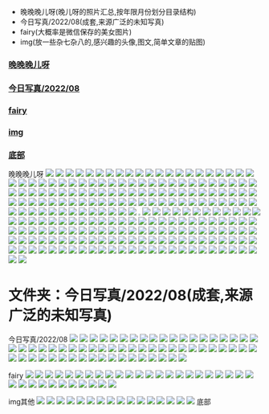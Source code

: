 - 晚晚晚儿呀(晚儿呀的照片汇总,按年限月份划分目录结构)<br>
- 今日写真/2022/08(成套,来源广泛的未知写真)<br>
- fairy(大概率是微信保存的美女图片)<br>
- img(放一些杂七杂八的,感兴趣的头像,图文,简单文章的贴图)<br>

### [晚晚晚儿呀](#index1)<br>

### [今日写真/2022/08](#index2)<br>

### [fairy](#index3)<br>

### [img](#index4)<br>

### [底部](#index5)<br>

<span id="index1">晚晚晚儿呀</span>
![](https://gcore.jsdelivr.net/gh/txw1314/blog-img@main/晚晚晚儿呀/2021/12.11温柔奶fufu/202210062154844.jpg)
![](https://gcore.jsdelivr.net/gh/txw1314/blog-img@main/晚晚晚儿呀/2021/12.11温柔奶fufu/202210062154843.jpg)
![](https://gcore.jsdelivr.net/gh/txw1314/blog-img@main/晚晚晚儿呀/2021/12.11温柔奶fufu/202210062154842.jpg)
![](https://gcore.jsdelivr.net/gh/txw1314/blog-img@main/晚晚晚儿呀/2021/12.11温柔奶fufu/202210062154841.jpg)
![](https://gcore.jsdelivr.net/gh/txw1314/blog-img@main/晚晚晚儿呀/2021/12.11温柔奶fufu/202210062154840.jpg)
![](https://gcore.jsdelivr.net/gh/txw1314/blog-img@main/晚晚晚儿呀/2021/12.11温柔奶fufu/202210062154839.jpg)
![](https://gcore.jsdelivr.net/gh/txw1314/blog-img@main/晚晚晚儿呀/2021/12.11温柔奶fufu/202210062154838.jpg)
![](https://gcore.jsdelivr.net/gh/txw1314/blog-img@main/晚晚晚儿呀/2021/12.11温柔奶fufu/202210062154837.jpg)
![](https://gcore.jsdelivr.net/gh/txw1314/blog-img@main/晚晚晚儿呀/2021/12.11温柔奶fufu/202210062154836.jpg)
![](https://gcore.jsdelivr.net/gh/txw1314/blog-img@main/晚晚晚儿呀/2021/11.20绝妹/202210062151423.jpg)
![](https://gcore.jsdelivr.net/gh/txw1314/blog-img@main/晚晚晚儿呀/2021/11.20绝妹/202210062151422.jpg)
![](https://gcore.jsdelivr.net/gh/txw1314/blog-img@main/晚晚晚儿呀/2021/11.20绝妹/202210062151421.jpg)
![](https://gcore.jsdelivr.net/gh/txw1314/blog-img@main/晚晚晚儿呀/2021/11.20绝妹/202210062151420.jpg)
![](https://gcore.jsdelivr.net/gh/txw1314/blog-img@main/晚晚晚儿呀/2021/9.7夜景浪漫氛围感/202210062147592.jpg)
![](https://gcore.jsdelivr.net/gh/txw1314/blog-img@main/晚晚晚儿呀/2021/9.7夜景浪漫氛围感/202210062147591.jpg)
![](https://gcore.jsdelivr.net/gh/txw1314/blog-img@main/晚晚晚儿呀/2021/9.7夜景浪漫氛围感/202210062147590.jpg)
![](https://gcore.jsdelivr.net/gh/txw1314/blog-img@main/晚晚晚儿呀/2021/9.7夜景浪漫氛围感/202210062147589.jpg)
![](https://gcore.jsdelivr.net/gh/txw1314/blog-img@main/晚晚晚儿呀/2021/9.7夜景浪漫氛围感/202210062147588.jpg)
![](https://gcore.jsdelivr.net/gh/txw1314/blog-img@main/晚晚晚儿呀/2021/9.7夜景浪漫氛围感/202210062147587.jpg)
![](https://gcore.jsdelivr.net/gh/txw1314/blog-img@main/晚晚晚儿呀/2021/9.7夜景浪漫氛围感/202210062147586.jpg)
![](https://gcore.jsdelivr.net/gh/txw1314/blog-img@main/晚晚晚儿呀/2021/9.7夜景浪漫氛围感/202210062147585.jpg)
![](https://gcore.jsdelivr.net/gh/txw1314/blog-img@main/晚晚晚儿呀/2021/9.7夜景浪漫氛围感/202210062147584.jpg)
![](https://gcore.jsdelivr.net/gh/txw1314/blog-img@main/晚晚晚儿呀/2021/9.7夜景浪漫氛围感/202210062147583.jpg)
![](https://gcore.jsdelivr.net/gh/txw1314/blog-img@main/晚晚晚儿呀/2021/8.23暗调私房/202210062144956.jpg)
![](https://gcore.jsdelivr.net/gh/txw1314/blog-img@main/晚晚晚儿呀/2021/8.23暗调私房/202210062144955.jpg)
![](https://gcore.jsdelivr.net/gh/txw1314/blog-img@main/晚晚晚儿呀/2021/8.23暗调私房/202210062144954.jpg)
![](https://gcore.jsdelivr.net/gh/txw1314/blog-img@main/晚晚晚儿呀/2021/8.23暗调私房/202210062144953.jpg)
![](https://gcore.jsdelivr.net/gh/txw1314/blog-img@main/晚晚晚儿呀/2021/8.23暗调私房/202210062144952.jpg)
![](https://gcore.jsdelivr.net/gh/txw1314/blog-img@main/晚晚晚儿呀/2021/8.23暗调私房/202210062144951.jpg)
![](https://gcore.jsdelivr.net/gh/txw1314/blog-img@main/晚晚晚儿呀/2021/8.23暗调私房/202210062144950.jpg)
![](https://gcore.jsdelivr.net/gh/txw1314/blog-img@main/晚晚晚儿呀/2021/8.23暗调私房/202210062144949.jpg)
![](https://gcore.jsdelivr.net/gh/txw1314/blog-img@main/晚晚晚儿呀/2021/8.23暗调私房/202210062144948.jpg)
![](https://gcore.jsdelivr.net/gh/txw1314/blog-img@main/晚晚晚儿呀/2022/8.23优雅/202210062135497.jpg)
![](https://gcore.jsdelivr.net/gh/txw1314/blog-img@main/晚晚晚儿呀/2022/8.23优雅/202210062135496.jpg)
![](https://gcore.jsdelivr.net/gh/txw1314/blog-img@main/晚晚晚儿呀/2022/8.23优雅/202210062135495.jpg)
![](https://gcore.jsdelivr.net/gh/txw1314/blog-img@main/晚晚晚儿呀/2022/8.23优雅/202210062135494.jpg)
![](https://gcore.jsdelivr.net/gh/txw1314/blog-img@main/晚晚晚儿呀/2022/8.23优雅/202210062135493.jpg)
![](https://gcore.jsdelivr.net/gh/txw1314/blog-img@main/晚晚晚儿呀/2022/8.23优雅/202210062135492.jpg)
![](https://gcore.jsdelivr.net/gh/txw1314/blog-img@main/晚晚晚儿呀/2022/8.21知性之美/202210062132396.jpg)
![](https://gcore.jsdelivr.net/gh/txw1314/blog-img@main/晚晚晚儿呀/2022/8.21知性之美/202210062132395.jpg)
![](https://gcore.jsdelivr.net/gh/txw1314/blog-img@main/晚晚晚儿呀/2022/8.21知性之美/202210062132394.jpg)
![](https://gcore.jsdelivr.net/gh/txw1314/blog-img@main/晚晚晚儿呀/2022/8.21知性之美/202210062132393.jpg)
![](https://gcore.jsdelivr.net/gh/txw1314/blog-img@main/晚晚晚儿呀/2022/8.18风华绝代/202210062122290.jpg)
![](https://gcore.jsdelivr.net/gh/txw1314/blog-img@main/晚晚晚儿呀/2022/8.18风华绝代/202210062122289.jpg)
![](https://gcore.jsdelivr.net/gh/txw1314/blog-img@main/晚晚晚儿呀/2022/8.18风华绝代/202210062122288.jpg)
![](https://gcore.jsdelivr.net/gh/txw1314/blog-img@main/晚晚晚儿呀/2022/8.18风华绝代/202210062122287.jpg)
![](https://gcore.jsdelivr.net/gh/txw1314/blog-img@main/晚晚晚儿呀/2022/8.16放学别走/202210062115624.jpg)
![](https://gcore.jsdelivr.net/gh/txw1314/blog-img@main/晚晚晚儿呀/2022/8.16放学别走/202210062115623.jpg)
![](https://gcore.jsdelivr.net/gh/txw1314/blog-img@main/晚晚晚儿呀/2022/8.16放学别走/202210062115622.jpg)
![](https://gcore.jsdelivr.net/gh/txw1314/blog-img@main/晚晚晚儿呀/2022/8.16放学别走/202210062115621.jpg)
![](https://gcore.jsdelivr.net/gh/txw1314/blog-img@main/晚晚晚儿呀/2022/8.14顺其自然/202210062110935.jpg)
![](https://gcore.jsdelivr.net/gh/txw1314/blog-img@main/晚晚晚儿呀/2022/8.14顺其自然/202210062110934.jpg)
![](https://gcore.jsdelivr.net/gh/txw1314/blog-img@main/晚晚晚儿呀/2022/8.14顺其自然/202210062110933.jpg)
![](https://gcore.jsdelivr.net/gh/txw1314/blog-img@main/晚晚晚儿呀/2022/8.14顺其自然/202210062110932.jpg)
![](https://gcore.jsdelivr.net/gh/txw1314/blog-img@main/晚晚晚儿呀/2022/8.14顺其自然/202210062110931.jpg)
![](https://gcore.jsdelivr.net/gh/txw1314/blog-img@main/晚晚晚儿呀/2022/8.14顺其自然/202210062110930.jpg)
![](https://gcore.jsdelivr.net/gh/txw1314/blog-img@main/晚晚晚儿呀/2022/8.14顺其自然/202210062110929.jpg)
![](https://gcore.jsdelivr.net/gh/txw1314/blog-img@main/晚晚晚儿呀/2022/8.14顺其自然/202210062110928.jpg)
![](https://gcore.jsdelivr.net/gh/txw1314/blog-img@main/晚晚晚儿呀/2022/8.14顺其自然/202210062110927.jpg)
![](https://gcore.jsdelivr.net/gh/txw1314/blog-img@main/晚晚晚儿呀/2022/8.14顺其自然/202210062110926.jpg)
![](https://gcore.jsdelivr.net/gh/txw1314/blog-img@main/晚晚晚儿呀/2022/8.12理想生活/202210062054311.jpg)
![](https://gcore.jsdelivr.net/gh/txw1314/blog-img@main/晚晚晚儿呀/2022/8.12理想生活/202210062054310.jpg)
![](https://gcore.jsdelivr.net/gh/txw1314/blog-img@main/晚晚晚儿呀/2022/8.12理想生活/202210062054309.jpg)
![](https://gcore.jsdelivr.net/gh/txw1314/blog-img@main/晚晚晚儿呀/2022/8.12理想生活/202210062054308.jpg)
![](https://gcore.jsdelivr.net/gh/txw1314/blog-img@main/晚晚晚儿呀/2022/8.6爱你的人会用不同的方式爱你/202210062035597.jpg)
![](https://gcore.jsdelivr.net/gh/txw1314/blog-img@main/晚晚晚儿呀/2022/8.6爱你的人会用不同的方式爱你/202210062035596.jpg)
![](https://gcore.jsdelivr.net/gh/txw1314/blog-img@main/晚晚晚儿呀/2022/8.6爱你的人会用不同的方式爱你/202210062035595.jpg)
![](https://gcore.jsdelivr.net/gh/txw1314/blog-img@main/晚晚晚儿呀/2022/8.6爱你的人会用不同的方式爱你/202210062035594.jpg)
![](https://gcore.jsdelivr.net/gh/txw1314/blog-img@main/晚晚晚儿呀/2022/8.6爱你的人会用不同的方式爱你/202210062035593.jpg)
![](https://gcore.jsdelivr.net/gh/txw1314/blog-img@main/晚晚晚儿呀/2022/8.6爱你的人会用不同的方式爱你/202210062035592.jpg)
![](https://gcore.jsdelivr.net/gh/txw1314/blog-img@main/晚晚晚儿呀/2022/8.6爱你的人会用不同的方式爱你/202210062035591.jpg)
![](https://gcore.jsdelivr.net/gh/txw1314/blog-img@main/晚晚晚儿呀/2022/8.6爱你的人会用不同的方式爱你/202210062035590.jpg)
![](https://gcore.jsdelivr.net/gh/txw1314/blog-img@main/晚晚晚儿呀/2022/8.6爱你的人会用不同的方式爱你/202210062035588.jpg)
![](https://gcore.jsdelivr.net/gh/txw1314/blog-img@main/晚晚晚儿呀/2022/8.5情不自禁/202210062024325.jpg)
![](https://gcore.jsdelivr.net/gh/txw1314/blog-img@main/晚晚晚儿呀/2022/8.5情不自禁/202210062024324.jpg)
![](https://gcore.jsdelivr.net/gh/txw1314/blog-img@main/晚晚晚儿呀/2022/8.5情不自禁/202210062024323.jpg)
![](https://gcore.jsdelivr.net/gh/txw1314/blog-img@main/晚晚晚儿呀/2022/8.5情不自禁/202210062024322.jpg)
![](https://gcore.jsdelivr.net/gh/txw1314/blog-img@main/晚晚晚儿呀/2022/8.5情不自禁/202210062024321.jpg)
![](https://gcore.jsdelivr.net/gh/txw1314/blog-img@main/晚晚晚儿呀/2022/8.5情不自禁/202210062024320.jpg)
![](https://gcore.jsdelivr.net/gh/txw1314/blog-img@main/晚晚晚儿呀/2022/8.5情不自禁/202210062024319.jpg)
![](https://gcore.jsdelivr.net/gh/txw1314/blog-img@main/晚晚晚儿呀/2022/8.5情不自禁/202210062024318.jpg)
![](https://gcore.jsdelivr.net/gh/txw1314/blog-img@main/晚晚晚儿呀/2022/8.5情不自禁/202210062024317.jpg)
![](https://gcore.jsdelivr.net/gh/txw1314/blog-img@main/晚晚晚儿呀/2022/7.17闺蜜钟恩琪生日照/202210061916224.jpg)
![](https://gcore.jsdelivr.net/gh/txw1314/blog-img@main/晚晚晚儿呀/2022/7.17闺蜜钟恩琪生日照/202210061916223.jpg)
![](https://gcore.jsdelivr.net/gh/txw1314/blog-img@main/晚晚晚儿呀/2022/7.17闺蜜钟恩琪生日照/202210061916221.jpg)
![](https://gcore.jsdelivr.net/gh/txw1314/blog-img@main/晚晚晚儿呀/2022/7.17闺蜜钟恩琪生日照/202210061916220.jpg)
![](https://gcore.jsdelivr.net/gh/txw1314/blog-img@main/晚晚晚儿呀/2022/7.17闺蜜钟恩琪生日照/202210061916219.jpg)
![](https://gcore.jsdelivr.net/gh/txw1314/blog-img@main/晚晚晚儿呀/2022/7.17闺蜜钟恩琪生日照/202210061916218.jpg)
![](https://gcore.jsdelivr.net/gh/txw1314/blog-img@main/晚晚晚儿呀/2022/7.17闺蜜钟恩琪生日照/202210061916217.jpg)
![](https://gcore.jsdelivr.net/gh/txw1314/blog-img@main/晚晚晚儿呀/2022/7.17闺蜜钟恩琪生日照/202210061916216.jpg)
![](https://gcore.jsdelivr.net/gh/txw1314/blog-img@main/晚晚晚儿呀/2022/7.17闺蜜钟恩琪生日照/202210061916215.jpg)
![](https://gcore.jsdelivr.net/gh/txw1314/blog-img@main/晚晚晚儿呀/2022/7.17闺蜜钟恩琪生日照/202210061916214.jpg)
![](https://gcore.jsdelivr.net/gh/txw1314/blog-img@main/晚晚晚儿呀/2022/7.17闺蜜钟恩琪生日照/202210061916213.jpg)
![](https://gcore.jsdelivr.net/gh/txw1314/blog-img@main/晚晚晚儿呀/2022/7.17闺蜜钟恩琪生日照/202210061916212.jpg)
![](https://gcore.jsdelivr.net/gh/txw1314/blog-img@main/晚晚晚儿呀/2022/7.17闺蜜钟恩琪生日照/202210061916211.jpg)
![](https://gcore.jsdelivr.net/gh/txw1314/blog-img@main/晚晚晚儿呀/2022/7.17闺蜜钟恩琪生日照/202210061916210.jpg)
![](https://gcore.jsdelivr.net/gh/txw1314/blog-img@main/晚晚晚儿呀/2022/7.17闺蜜钟恩琪生日照/202210061916209.jpg)
![](https://gcore.jsdelivr.net/gh/txw1314/blog-img@main/晚晚晚儿呀/2022/7.17闺蜜钟恩琪生日照/202210061916208.jpg)
![](https://gcore.jsdelivr.net/gh/txw1314/blog-img@main/晚晚晚儿呀/2022/8.1生活如此多娇/202210061853517.jpg)
![](https://gcore.jsdelivr.net/gh/txw1314/blog-img@main/晚晚晚儿呀/2022/8.1生活如此多娇/202210061853516.jpg)
![](https://gcore.jsdelivr.net/gh/txw1314/blog-img@main/晚晚晚儿呀/2022/8.1生活如此多娇/202210061853515.jpg)
![](https://gcore.jsdelivr.net/gh/txw1314/blog-img@main/晚晚晚儿呀/2022/8.1生活如此多娇/202210061853406.jpg)
![](https://gcore.jsdelivr.net/gh/txw1314/blog-img@main/晚晚晚儿呀/2022/8.1生活如此多娇/202210061853405.jpg)
![](https://gcore.jsdelivr.net/gh/txw1314/blog-img@main/晚晚晚儿呀/2022/8.1生活如此多娇/202210061853404.jpg)
![](https://gcore.jsdelivr.net/gh/txw1314/blog-img@main/晚晚晚儿呀/2022/8.1生活如此多娇/202210061853403.jpg)
![](https://gcore.jsdelivr.net/gh/txw1314/blog-img@main/晚晚晚儿呀/2022/8.1生活如此多娇/202210061853402.jpg)
![](https://gcore.jsdelivr.net/gh/txw1314/blog-img@main/晚晚晚儿呀/2022/8.1生活如此多娇/202210061853401.jpg)
![](https://gcore.jsdelivr.net/gh/txw1314/blog-img@main/晚晚晚儿呀/2022/7.28爱不平庸/202210061747151.jpg)
![](https://gcore.jsdelivr.net/gh/txw1314/blog-img@main/晚晚晚儿呀/2022/7.28爱不平庸/202210061747150.jpg)
<img src="https://gcore.jsdelivr.net/gh/txw1314/blog-img@main/晚晚晚儿呀/2022/7.28爱不平庸/202210061747149.jpg" style="zoom:25%;" />
![](https://gcore.jsdelivr.net/gh/txw1314/blog-img@main/晚晚晚儿呀/2022/7.28爱不平庸/202210061747148.jpg)
![](https://gcore.jsdelivr.net/gh/txw1314/blog-img@main/晚晚晚儿呀/2022/7.26花/202210061732669.jpg)
![](https://gcore.jsdelivr.net/gh/txw1314/blog-img@main/晚晚晚儿呀/2022/7.26花/202210061732667.jpg)
![](https://gcore.jsdelivr.net/gh/txw1314/blog-img@main/晚晚晚儿呀/2022/7.26花/202210061732666.jpg)
![](https://gcore.jsdelivr.net/gh/txw1314/blog-img@main/晚晚晚儿呀/2022/7.26花/202210061732665.jpg)
![](https://gcore.jsdelivr.net/gh/txw1314/blog-img@main/晚晚晚儿呀/2022/7.26花/202210061732664.jpg)
![](https://gcore.jsdelivr.net/gh/txw1314/blog-img@main/晚晚晚儿呀/2022/7.26花/202210061732663.jpg)
![](https://gcore.jsdelivr.net/gh/txw1314/blog-img@main/晚晚晚儿呀/2022/7.26花/202210061732662.jpg)
![](https://gcore.jsdelivr.net/gh/txw1314/blog-img@main/晚晚晚儿呀/2022/7.26花/202210061732661.jpg)
![](https://gcore.jsdelivr.net/gh/txw1314/blog-img@main/晚晚晚儿呀/2022/7.26花/202210061732660.jpg)
![](https://gcore.jsdelivr.net/gh/txw1314/blog-img@main/晚晚晚儿呀/2022/7.26花/202210061732659.jpg)
![](https://gcore.jsdelivr.net/gh/txw1314/blog-img@main/晚晚晚儿呀/2022/7.26花/202210061732658.jpg)
![](https://gcore.jsdelivr.net/gh/txw1314/blog-img@main/晚晚晚儿呀/2022/7.26花/202210061732657.jpg)
![](https://gcore.jsdelivr.net/gh/txw1314/blog-img@main/晚晚晚儿呀/2022/7.17你比温柔更浪漫/202210061643700.jpg)
![](https://gcore.jsdelivr.net/gh/txw1314/blog-img@main/晚晚晚儿呀/2022/7.17你比温柔更浪漫/202210061643699.jpg)
![](https://gcore.jsdelivr.net/gh/txw1314/blog-img@main/晚晚晚儿呀/2022/7.17你比温柔更浪漫/202210061643698.jpg)
![](https://gcore.jsdelivr.net/gh/txw1314/blog-img@main/晚晚晚儿呀/2022/7.17你比温柔更浪漫/202210061643697.jpg)
![](https://gcore.jsdelivr.net/gh/txw1314/blog-img@main/晚晚晚儿呀/2022/7.17你比温柔更浪漫/202210061643696.jpg)
![](https://gcore.jsdelivr.net/gh/txw1314/blog-img@main/晚晚晚儿呀/2022/7.17你比温柔更浪漫/202210061643695.jpg)
![](https://gcore.jsdelivr.net/gh/txw1314/blog-img@main/晚晚晚儿呀/2022/7.17你比温柔更浪漫/202210061643694.jpg)
![](https://gcore.jsdelivr.net/gh/txw1314/blog-img@main/晚晚晚儿呀/2022/7.17你比温柔更浪漫/202210061643693.jpg)
![](https://gcore.jsdelivr.net/gh/txw1314/blog-img@main/晚晚晚儿呀/2022/7.17你比温柔更浪漫/202210061643692.jpg)
![](https://gcore.jsdelivr.net/gh/txw1314/blog-img@main/晚晚晚儿呀/2022/1.13生活里被藏起来的温柔/202210061616960.jpg)
![](https://gcore.jsdelivr.net/gh/txw1314/blog-img@main/晚晚晚儿呀/2022/1.13生活里被藏起来的温柔/202210061616959.jpg)
![](https://gcore.jsdelivr.net/gh/txw1314/blog-img@main/晚晚晚儿呀/2022/1.13生活里被藏起来的温柔/202210061616958.jpg)
![](https://gcore.jsdelivr.net/gh/txw1314/blog-img@main/晚晚晚儿呀/2022/1.13生活里被藏起来的温柔/202210061616957.jpg)
![](https://gcore.jsdelivr.net/gh/txw1314/blog-img@main/晚晚晚儿呀/2022/1.13生活里被藏起来的温柔/202210061616956.jpg)
![](https://gcore.jsdelivr.net/gh/txw1314/blog-img@main/晚晚晚儿呀/2022/1.13生活里被藏起来的温柔/202210061616955.jpg)
![](https://gcore.jsdelivr.net/gh/txw1314/blog-img@main/晚晚晚儿呀/2022/1.13生活里被藏起来的温柔/202210061616954.jpg)
![](https://gcore.jsdelivr.net/gh/txw1314/blog-img@main/晚晚晚儿呀/2022/1.13生活里被藏起来的温柔/202210061616953.jpg)
![](https://gcore.jsdelivr.net/gh/txw1314/blog-img@main/晚晚晚儿呀/2022/1.13生活里被藏起来的温柔/202210061616952.jpg)
![](https://gcore.jsdelivr.net/gh/txw1314/blog-img@main/晚晚晚儿呀/202210042327256.jpg)
![](https://gcore.jsdelivr.net/gh/txw1314/blog-img@main/晚晚晚儿呀/202208170121966.png)
![](https://gcore.jsdelivr.net/gh/txw1314/blog-img@main/晚晚晚儿呀/202208170121965.png)
![](https://gcore.jsdelivr.net/gh/txw1314/blog-img@main/晚晚晚儿呀/202208170121964.png)
![](https://gcore.jsdelivr.net/gh/txw1314/blog-img@main/晚晚晚儿呀/202208170121963.png)
![](https://gcore.jsdelivr.net/gh/txw1314/blog-img@main/晚晚晚儿呀/202208170121962.png)
![](https://gcore.jsdelivr.net/gh/txw1314/blog-img@main/晚晚晚儿呀/202208170121961.png)
![](https://gcore.jsdelivr.net/gh/txw1314/blog-img@main/晚晚晚儿呀/202208170121959.png)
![](https://gcore.jsdelivr.net/gh/txw1314/blog-img@main/晚晚晚儿呀/202208160318133.jpg)
![](https://gcore.jsdelivr.net/gh/txw1314/blog-img@main/晚晚晚儿呀/202208160318132.jpg)
![](https://gcore.jsdelivr.net/gh/txw1314/blog-img@main/晚晚晚儿呀/202208160318131.jpg)
![](https://gcore.jsdelivr.net/gh/txw1314/blog-img@main/晚晚晚儿呀/202208160318130.jpg)
![](https://gcore.jsdelivr.net/gh/txw1314/blog-img@main/晚晚晚儿呀/202208160318129.jpg)
![](https://gcore.jsdelivr.net/gh/txw1314/blog-img@main/晚晚晚儿呀/202208160318127.jpg)
![](https://gcore.jsdelivr.net/gh/txw1314/blog-img@main/晚晚晚儿呀/202208160318126.jpg)
![](https://gcore.jsdelivr.net/gh/txw1314/blog-img@main/晚晚晚儿呀/202208160318125.jpg)
![](https://gcore.jsdelivr.net/gh/txw1314/blog-img@main/晚晚晚儿呀/202208160318124.jpg)
![](https://gcore.jsdelivr.net/gh/txw1314/blog-img@main/晚晚晚儿呀/202208160318123.jpg)
![](https://gcore.jsdelivr.net/gh/txw1314/blog-img@main/晚晚晚儿呀/202208141914849.jpg)
![](https://gcore.jsdelivr.net/gh/txw1314/blog-img@main/晚晚晚儿呀/202208141914848.jpg)
![](https://gcore.jsdelivr.net/gh/txw1314/blog-img@main/晚晚晚儿呀/202208141914847.jpg)
![](https://gcore.jsdelivr.net/gh/txw1314/blog-img@main/晚晚晚儿呀/202208141914846.jpg)
![](https://gcore.jsdelivr.net/gh/txw1314/blog-img@main/晚晚晚儿呀/202208141914845.jpg)
![](https://gcore.jsdelivr.net/gh/txw1314/blog-img@main/晚晚晚儿呀/202208141914844.jpg)
![](https://gcore.jsdelivr.net/gh/txw1314/blog-img@main/晚晚晚儿呀/202208141914843.jpg)
![](https://gcore.jsdelivr.net/gh/txw1314/blog-img@main/晚晚晚儿呀/202208141914842.jpg)
![](https://gcore.jsdelivr.net/gh/txw1314/blog-img@main/晚晚晚儿呀/202208141914840.jpg)
![](https://gcore.jsdelivr.net/gh/txw1314/blog-img@main/晚晚晚儿呀/202208141912293.jpg)
![](https://gcore.jsdelivr.net/gh/txw1314/blog-img@main/晚晚晚儿呀/202208141912292.jpg)
![](https://gcore.jsdelivr.net/gh/txw1314/blog-img@main/晚晚晚儿呀/202208141912291.jpg)
![](https://gcore.jsdelivr.net/gh/txw1314/blog-img@main/晚晚晚儿呀/202208141912290.jpg)
![](https://gcore.jsdelivr.net/gh/txw1314/blog-img@main/晚晚晚儿呀/202208141912289.jpg)
![](https://gcore.jsdelivr.net/gh/txw1314/blog-img@main/晚晚晚儿呀/202208141912288.jpg)
![](https://gcore.jsdelivr.net/gh/txw1314/blog-img@main/晚晚晚儿呀/202208141912287.jpg)
![](https://gcore.jsdelivr.net/gh/txw1314/blog-img@main/晚晚晚儿呀/202208141912286.jpg)
![](https://gcore.jsdelivr.net/gh/txw1314/blog-img@main/晚晚晚儿呀/202208141912285.jpg)
![](https://gcore.jsdelivr.net/gh/txw1314/blog-img@main/晚晚晚儿呀/202208141910413.jpg)
![](https://gcore.jsdelivr.net/gh/txw1314/blog-img@main/晚晚晚儿呀/202208141910411.jpg)
![](https://gcore.jsdelivr.net/gh/txw1314/blog-img@main/晚晚晚儿呀/202208141910410.jpg)
![](https://gcore.jsdelivr.net/gh/txw1314/blog-img@main/晚晚晚儿呀/202208141910409.jpg)
![](https://gcore.jsdelivr.net/gh/txw1314/blog-img@main/晚晚晚儿呀/202208141910408.jpg)
![](https://gcore.jsdelivr.net/gh/txw1314/blog-img@main/晚晚晚儿呀/202208141910407.jpg)
![](https://gcore.jsdelivr.net/gh/txw1314/blog-img@main/晚晚晚儿呀/202208141910406.jpg)
![](https://gcore.jsdelivr.net/gh/txw1314/blog-img@main/晚晚晚儿呀/202208141910405.jpg)
![](https://gcore.jsdelivr.net/gh/txw1314/blog-img@main/晚晚晚儿呀/202208141910404.jpg)
![](https://gcore.jsdelivr.net/gh/txw1314/blog-img@main/晚晚晚儿呀/202208141902847.jpg)
![](https://gcore.jsdelivr.net/gh/txw1314/blog-img@main/晚晚晚儿呀/202208141902846.jpg)
![](https://gcore.jsdelivr.net/gh/txw1314/blog-img@main/晚晚晚儿呀/202208141902845.jpg)
![](https://gcore.jsdelivr.net/gh/txw1314/blog-img@main/晚晚晚儿呀/202208141902844.jpg)
![](https://gcore.jsdelivr.net/gh/txw1314/blog-img@main/晚晚晚儿呀/202208141902843.jpg)
![](https://gcore.jsdelivr.net/gh/txw1314/blog-img@main/晚晚晚儿呀/202208141902842.jpg)
![](https://gcore.jsdelivr.net/gh/txw1314/blog-img@main/晚晚晚儿呀/202208141902841.jpg)
![](https://gcore.jsdelivr.net/gh/txw1314/blog-img@main/晚晚晚儿呀/202208141902840.jpg)
![](https://gcore.jsdelivr.net/gh/txw1314/blog-img@main/晚晚晚儿呀/202208141902838.jpg)
![](https://gcore.jsdelivr.net/gh/txw1314/blog-img@main/晚晚晚儿呀/202208141859442.jpg)
![](https://gcore.jsdelivr.net/gh/txw1314/blog-img@main/晚晚晚儿呀/202208141859441.jpg)
![](https://gcore.jsdelivr.net/gh/txw1314/blog-img@main/晚晚晚儿呀/202208141859439.jpg)
![](https://gcore.jsdelivr.net/gh/txw1314/blog-img@main/晚晚晚儿呀/202208141859438.jpg)
![](https://gcore.jsdelivr.net/gh/txw1314/blog-img@main/晚晚晚儿呀/202208141859437.jpg)
![](https://gcore.jsdelivr.net/gh/txw1314/blog-img@main/晚晚晚儿呀/202208141859436.jpg)
![](https://gcore.jsdelivr.net/gh/txw1314/blog-img@main/晚晚晚儿呀/202208141859435.jpg)
![](https://gcore.jsdelivr.net/gh/txw1314/blog-img@main/晚晚晚儿呀/202208141859434.jpg)
![](https://gcore.jsdelivr.net/gh/txw1314/blog-img@main/晚晚晚儿呀/202208141859433.jpg)
![](https://gcore.jsdelivr.net/gh/txw1314/blog-img@main/晚晚晚儿呀/202208141854219.jpg)
![](https://gcore.jsdelivr.net/gh/txw1314/blog-img@main/晚晚晚儿呀/202208141854218.jpg)
![](https://gcore.jsdelivr.net/gh/txw1314/blog-img@main/晚晚晚儿呀/202208141854217.jpg)
![](https://gcore.jsdelivr.net/gh/txw1314/blog-img@main/晚晚晚儿呀/202208141854216.jpg)
![](https://gcore.jsdelivr.net/gh/txw1314/blog-img@main/晚晚晚儿呀/202208141854215.jpg)
![](https://gcore.jsdelivr.net/gh/txw1314/blog-img@main/晚晚晚儿呀/202208141854214.jpg)
![](https://gcore.jsdelivr.net/gh/txw1314/blog-img@main/晚晚晚儿呀/202208141854213.jpg)
![](https://gcore.jsdelivr.net/gh/txw1314/blog-img@main/晚晚晚儿呀/202208141854212.jpg)
![](https://gcore.jsdelivr.net/gh/txw1314/blog-img@main/晚晚晚儿呀/202208141854211.jpg)
![](https://gcore.jsdelivr.net/gh/txw1314/blog-img@main/晚晚晚儿呀/202208141854209.jpg)
![](https://gcore.jsdelivr.net/gh/txw1314/blog-img@main/晚晚晚儿呀/202208141852851.jpg)
![](https://gcore.jsdelivr.net/gh/txw1314/blog-img@main/晚晚晚儿呀/202208141852850.jpg)
![](https://gcore.jsdelivr.net/gh/txw1314/blog-img@main/晚晚晚儿呀/202208141852849.jpg)
![](https://gcore.jsdelivr.net/gh/txw1314/blog-img@main/晚晚晚儿呀/202208141852848.jpg)
![](https://gcore.jsdelivr.net/gh/txw1314/blog-img@main/晚晚晚儿呀/202208141852847.jpg)
![](https://gcore.jsdelivr.net/gh/txw1314/blog-img@main/晚晚晚儿呀/202208141852845.jpg)
![](https://gcore.jsdelivr.net/gh/txw1314/blog-img@main/晚晚晚儿呀/202208141852844.jpg)
![](https://gcore.jsdelivr.net/gh/txw1314/blog-img@main/晚晚晚儿呀/202208141852843.jpg)
![](https://gcore.jsdelivr.net/gh/txw1314/blog-img@main/晚晚晚儿呀/202208141852842.jpg)
![](https://gcore.jsdelivr.net/gh/txw1314/blog-img@main/晚晚晚儿呀/202208141852839.jpg)

# 文件夹：今日写真/2022/08(成套,来源广泛的未知写真)

<span id="index2">今日写真/2022/08</span>
![](https://gcore.jsdelivr.net/gh/txw1314/blog-img@main/今日写真/2022/08/20200812202208120147485.jpg)
![](https://gcore.jsdelivr.net/gh/txw1314/blog-img@main/今日写真/2022/08/20200812202208120147484.jpg)
![](https://gcore.jsdelivr.net/gh/txw1314/blog-img@main/今日写真/2022/08/20200812202208120147483.jpg)
![](https://gcore.jsdelivr.net/gh/txw1314/blog-img@main/今日写真/2022/08/20200812202208120147482.jpg)
![](https://gcore.jsdelivr.net/gh/txw1314/blog-img@main/今日写真/2022/08/20200812202208120147481.jpg)
![](https://gcore.jsdelivr.net/gh/txw1314/blog-img@main/今日写真/2022/08/20200812202208120147480.jpg)
![](https://gcore.jsdelivr.net/gh/txw1314/blog-img@main/今日写真/2022/08/20200812202208120147479.jpg)
![](https://gcore.jsdelivr.net/gh/txw1314/blog-img@main/今日写真/2022/08/20200812202208120147478.jpg)
![](https://gcore.jsdelivr.net/gh/txw1314/blog-img@main/今日写真/2022/08/20200812202208120147477.jpg)
![](https://gcore.jsdelivr.net/gh/txw1314/blog-img@main/今日写真/2022/08/20200812202208120147476.jpg)
![](https://gcore.jsdelivr.net/gh/txw1314/blog-img@main/今日写真/2022/08/20200812202208120147475.jpg)
![](https://gcore.jsdelivr.net/gh/txw1314/blog-img@main/今日写真/2022/08/20200812202208120147474.jpg)
![](https://gcore.jsdelivr.net/gh/txw1314/blog-img@main/今日写真/2022/08/20200812202208120147473.jpg)
![](https://gcore.jsdelivr.net/gh/txw1314/blog-img@main/今日写真/2022/08/20200812202208120147472.jpg)
![](https://gcore.jsdelivr.net/gh/txw1314/blog-img@main/今日写真/2022/08/20200812202208120147471.jpg)
![](https://gcore.jsdelivr.net/gh/txw1314/blog-img@main/今日写真/2022/08/20200812202208120147470.jpg)
![](https://gcore.jsdelivr.net/gh/txw1314/blog-img@main/今日写真/2022/08/20200812202208120147469.jpg)
![](https://gcore.jsdelivr.net/gh/txw1314/blog-img@main/今日写真/2022/08/20200812202208120147468.jpg)
![](https://gcore.jsdelivr.net/gh/txw1314/blog-img@main/今日写真/2022/08/20200812202208120147467.jpg)
![](https://gcore.jsdelivr.net/gh/txw1314/blog-img@main/今日写真/2022/08/20200812202208120147466.jpg)
![](https://gcore.jsdelivr.net/gh/txw1314/blog-img@main/今日写真/2022/08/20200812202208120147464.jpg)
![](https://gcore.jsdelivr.net/gh/txw1314/blog-img@main/今日写真/2022/08/20200812202208120147463.jpg)
![](https://gcore.jsdelivr.net/gh/txw1314/blog-img@main/今日写真/2022/08/20200812202208120147462.jpg)
![](https://gcore.jsdelivr.net/gh/txw1314/blog-img@main/今日写真/2022/08/20200812202208120147461.jpg)
![](https://gcore.jsdelivr.net/gh/txw1314/blog-img@main/今日写真/2022/08/20200812202208120147460.jpg)
![](https://gcore.jsdelivr.net/gh/txw1314/blog-img@main/今日写真/2022/08/20200812202208120147459.jpg)
![](https://gcore.jsdelivr.net/gh/txw1314/blog-img@main/今日写真/2022/08/20200812202208120147458.jpg)
![](https://gcore.jsdelivr.net/gh/txw1314/blog-img@main/今日写真/2022/08/20200812202208120147457.jpg)
![](https://gcore.jsdelivr.net/gh/txw1314/blog-img@main/今日写真/2022/08/20200812202208120147456.jpg)
![](https://gcore.jsdelivr.net/gh/txw1314/blog-img@main/今日写真/2022/08/20200812202208120147455.jpg)
![](https://gcore.jsdelivr.net/gh/txw1314/blog-img@main/今日写真/2022/08/20200812202208120147454.jpg)
![](https://gcore.jsdelivr.net/gh/txw1314/blog-img@main/今日写真/2022/08/20200812202208120145641.jpg)
![](https://gcore.jsdelivr.net/gh/txw1314/blog-img@main/今日写真/2022/08/20200812202208120145640.jpg)
![](https://gcore.jsdelivr.net/gh/txw1314/blog-img@main/今日写真/2022/08/20200812202208120145639.jpg)
![](https://gcore.jsdelivr.net/gh/txw1314/blog-img@main/今日写真/2022/08/20200812202208120145638.jpg)
![](https://gcore.jsdelivr.net/gh/txw1314/blog-img@main/今日写真/2022/08/20200812202208120145637.jpg)
![](https://gcore.jsdelivr.net/gh/txw1314/blog-img@main/今日写真/2022/08/20200812202208120145636.jpg)
![](https://gcore.jsdelivr.net/gh/txw1314/blog-img@main/今日写真/2022/08/20200812202208120145635.jpg)
![](https://gcore.jsdelivr.net/gh/txw1314/blog-img@main/今日写真/2022/08/20200812202208120145634.jpg)
![](https://gcore.jsdelivr.net/gh/txw1314/blog-img@main/今日写真/2022/08/20200812202208120145633.jpg)
![](https://gcore.jsdelivr.net/gh/txw1314/blog-img@main/今日写真/2022/08/20200812202208120145632.jpg)
![](https://gcore.jsdelivr.net/gh/txw1314/blog-img@main/今日写真/2022/08/20200812202208120145631.jpg)
![](https://gcore.jsdelivr.net/gh/txw1314/blog-img@main/今日写真/2022/08/20200812202208120145630.jpg)
![](https://gcore.jsdelivr.net/gh/txw1314/blog-img@main/今日写真/2022/08/20200812202208120145629.jpg)
![](https://gcore.jsdelivr.net/gh/txw1314/blog-img@main/今日写真/2022/08/20200812202208120145628.jpg)
![](https://gcore.jsdelivr.net/gh/txw1314/blog-img@main/今日写真/2022/08/20200812202208120145627.jpg)
![](https://gcore.jsdelivr.net/gh/txw1314/blog-img@main/今日写真/2022/08/20200812202208120145626.jpg)
![](https://gcore.jsdelivr.net/gh/txw1314/blog-img@main/今日写真/2022/08/20200812202208120145625.jpg)
![](https://gcore.jsdelivr.net/gh/txw1314/blog-img@main/今日写真/2022/08/20200812202208120145624.jpg)
![](https://gcore.jsdelivr.net/gh/txw1314/blog-img@main/今日写真/2022/08/20200812202208120145623.jpg)
![](https://gcore.jsdelivr.net/gh/txw1314/blog-img@main/今日写真/2022/08/20200812202208120145622.jpg)
![](https://gcore.jsdelivr.net/gh/txw1314/blog-img@main/今日写真/2022/08/20200812202208120145621.jpg)
![](https://gcore.jsdelivr.net/gh/txw1314/blog-img@main/今日写真/2022/08/20200812202208120145620.jpg)
![](https://gcore.jsdelivr.net/gh/txw1314/blog-img@main/今日写真/2022/08/20200812202208120145619.jpg)
![](https://gcore.jsdelivr.net/gh/txw1314/blog-img@main/今日写真/2022/08/20200812202208120145618.jpg)
![](https://gcore.jsdelivr.net/gh/txw1314/blog-img@main/今日写真/2022/08/20200812202208120145617.jpg)
![](https://gcore.jsdelivr.net/gh/txw1314/blog-img@main/今日写真/2022/08/20200812202208120145616.jpg)
![](https://gcore.jsdelivr.net/gh/txw1314/blog-img@main/今日写真/2022/08/20200812202208120145615.jpg)
![](https://gcore.jsdelivr.net/gh/txw1314/blog-img@main/今日写真/2022/08/20200812202208120145613.jpg)
![](https://gcore.jsdelivr.net/gh/txw1314/blog-img@main/今日写真/2022/08/20200812202208120145612.jpg)
![](https://gcore.jsdelivr.net/gh/txw1314/blog-img@main/今日写真/2022/08/20200812202208120145611.jpg)
![](https://gcore.jsdelivr.net/gh/txw1314/blog-img@main/今日写真/2022/08/20200812202208120145610.jpg)

<span id="index3">fairy</span>
![](https://gcore.jsdelivr.net/gh/txw1314/blog-img@main/fairy/202208/一棵树202208120131595.jpg)
![](https://gcore.jsdelivr.net/gh/txw1314/blog-img@main/fairy/202208/一棵树202208120131594.jpg)
![](https://gcore.jsdelivr.net/gh/txw1314/blog-img@main/fairy/202208/一棵树202208120131593.jpg)
![](https://gcore.jsdelivr.net/gh/txw1314/blog-img@main/fairy/202208/一棵树202208120131592.jpg)
![](https://gcore.jsdelivr.net/gh/txw1314/blog-img@main/fairy/202208/一棵树202208120131591.jpg)
![](https://gcore.jsdelivr.net/gh/txw1314/blog-img@main/fairy/202208/一棵树202208120131590.jpg)
![](https://gcore.jsdelivr.net/gh/txw1314/blog-img@main/fairy/202208/一棵树202208120131589.jpg)
![](https://gcore.jsdelivr.net/gh/txw1314/blog-img@main/fairy/202208/一棵树202208120131588.jpg)
![](https://gcore.jsdelivr.net/gh/txw1314/blog-img@main/fairy/202208/岁岁小塔202208120124266.jpg)
![](https://gcore.jsdelivr.net/gh/txw1314/blog-img@main/fairy/202208/岁岁小塔202208120124265.jpg)
![](https://gcore.jsdelivr.net/gh/txw1314/blog-img@main/fairy/202208/岁岁小塔202208120124264.jpg)
![](https://gcore.jsdelivr.net/gh/txw1314/blog-img@main/fairy/202208/岁岁小塔202208120124263.jpg)
![](https://gcore.jsdelivr.net/gh/txw1314/blog-img@main/fairy/202208/岁岁小塔202208120124262.jpg)
![](https://gcore.jsdelivr.net/gh/txw1314/blog-img@main/fairy/202208/岁岁小塔202208120124261.jpg)
![](https://gcore.jsdelivr.net/gh/txw1314/blog-img@main/fairy/202208/岁岁小塔202208120124260.jpg)
![](https://gcore.jsdelivr.net/gh/txw1314/blog-img@main/fairy/202208/岁岁小塔202208120124258.jpg)
![](https://gcore.jsdelivr.net/gh/txw1314/blog-img@main/fairy/202208/岁岁小塔202208120117596.jpg)
![](https://gcore.jsdelivr.net/gh/txw1314/blog-img@main/fairy/202208/岁岁小塔202208120117595.jpg)
![](https://gcore.jsdelivr.net/gh/txw1314/blog-img@main/fairy/202208/岁岁小塔202208120117594.jpg)
![](https://gcore.jsdelivr.net/gh/txw1314/blog-img@main/fairy/202208/岁岁小塔202208120117593.jpg)
![](https://gcore.jsdelivr.net/gh/txw1314/blog-img@main/fairy/202208/岁岁小塔202208120117592.jpg)
![](https://gcore.jsdelivr.net/gh/txw1314/blog-img@main/fairy/202208/岁岁小塔202208120117591.jpg)
![](https://gcore.jsdelivr.net/gh/txw1314/blog-img@main/fairy/202208/岁岁小塔202208120117590.jpg)
![](https://gcore.jsdelivr.net/gh/txw1314/blog-img@main/fairy/202208/岁岁小塔202208120117589.jpg)
![](https://gcore.jsdelivr.net/gh/txw1314/blog-img@main/fairy/202208/岁岁小塔202208120117587.jpg)
![](https://gcore.jsdelivr.net/gh/txw1314/blog-img@main/fairy/2022/0812202208120107207.jpg)
![](https://gcore.jsdelivr.net/gh/txw1314/blog-img@main/fairy/2022/0812202208120107206.jpg)
![](https://gcore.jsdelivr.net/gh/txw1314/blog-img@main/fairy/2022/0812202208120107205.jpg)
![](https://gcore.jsdelivr.net/gh/txw1314/blog-img@main/fairy/2022/0812202208120107204.jpg)
![](https://gcore.jsdelivr.net/gh/txw1314/blog-img@main/fairy/2022/0812202208120107202.jpg)
![](https://gcore.jsdelivr.net/gh/txw1314/blog-img@main/fairy/2022/0812202208120107201.jpg)
![](https://gcore.jsdelivr.net/gh/txw1314/blog-img@main/fairy/2022/0812202208120107200.jpg)
![](https://gcore.jsdelivr.net/gh/txw1314/blog-img@main/fairy/2022/0812202208120107199.jpg)
![](https://gcore.jsdelivr.net/gh/txw1314/blog-img@main/fairy/2022/0812202208120107198.jpg)

<span id="index4">img其他</span>
![](https://gcore.jsdelivr.net/gh/txw1314/blog-img@main/img/202208071634541.png)
![](https://gcore.jsdelivr.net/gh/txw1314/blog-img@main/img/202208071634554.png)
![](https://gcore.jsdelivr.net/gh/txw1314/blog-img@main/img/202208071634646.png)
![](https://gcore.jsdelivr.net/gh/txw1314/blog-img@main/img/202208071634848.png)
![](https://gcore.jsdelivr.net/gh/txw1314/blog-img@main/img/202208071634279.jpeg)
![](https://gcore.jsdelivr.net/gh/txw1314/blog-img@main/img/202208071634006.png)
![](https://gcore.jsdelivr.net/gh/txw1314/blog-img@main/img/202208071634686.png)
![](https://gcore.jsdelivr.net/gh/txw1314/blog-img@main/img/202208071634504.jpeg)
![](https://gcore.jsdelivr.net/gh/txw1314/blog-img@main/img/202208071634893.jpeg)
![](https://gcore.jsdelivr.net/gh/txw1314/blog-img@main/img/202208071634092.jpeg)
![](https://gcore.jsdelivr.net/gh/txw1314/blog-img@main/img/202208071634159.jpeg)
![](https://gcore.jsdelivr.net/gh/txw1314/blog-img@main/img/202208071633361.jpeg)
![](https://gcore.jsdelivr.net/gh/txw1314/blog-img@main/img/202208041705616.png)
![](https://gcore.jsdelivr.net/gh/txw1314/blog-img@main/img/202208041514845.png)
![](https://gcore.jsdelivr.net/gh/txw1314/blog-img@main/img/202208040132020.jpeg)
![](https://gcore.jsdelivr.net/gh/txw1314/blog-img@main/img/202208021030428.jpg)
<span id="index5">底部</span>
